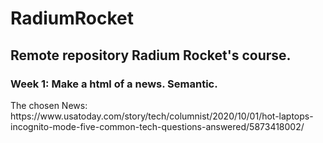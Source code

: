 <h1>RadiumRocket</h1>
<h2>Remote repository Radium Rocket's course.</h2>
<h3>Week 1: Make a html of a news. Semantic.</h3>
The chosen News: https://www.usatoday.com/story/tech/columnist/2020/10/01/hot-laptops-incognito-mode-five-common-tech-questions-answered/5873418002/
